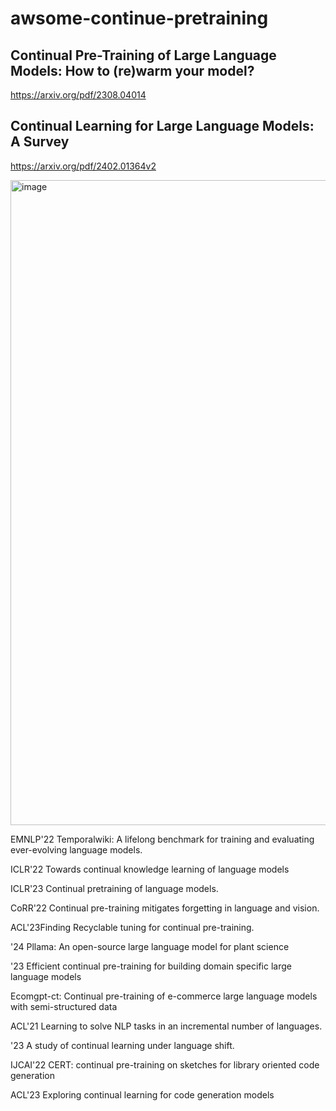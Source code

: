 # awsome-continue-pretraining

## Continual Pre-Training of Large Language Models: How to (re)warm your model?
https://arxiv.org/pdf/2308.04014


## Continual Learning for Large Language Models: A Survey
https://arxiv.org/pdf/2402.01364v2

<img width="1032" alt="image" src="https://github.com/llama-cpt/awsome-continue-pretraining/assets/10681979/cc2fc67e-18aa-419b-be85-e9c3b1ddc1c9">


EMNLP'22 Temporalwiki: A lifelong benchmark for training and evaluating ever-evolving language models.

ICLR'22 Towards continual knowledge learning of language models

ICLR'23 Continual pretraining of language models. 

CoRR'22 Continual pre-training mitigates forgetting in language and vision.

ACL'23Finding Recyclable tuning for continual pre-training.

'24 Pllama: An open-source large language model for plant science

'23 Efficient continual pre-training for building domain specific large language models

Ecomgpt-ct: Continual pre-training of e-commerce large language models with semi-structured data

ACL'21 Learning to solve NLP tasks in an incremental number of languages.

'23 A study of continual learning under language shift.

IJCAI'22 CERT: continual pre-training on sketches for library oriented code generation

ACL'23 Exploring continual learning for code generation models

